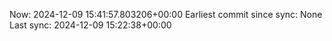 Now: 2024-12-09 15:41:57.803206+00:00 Earliest commit since sync: None Last sync: 2024-12-09 15:22:38+00:00
